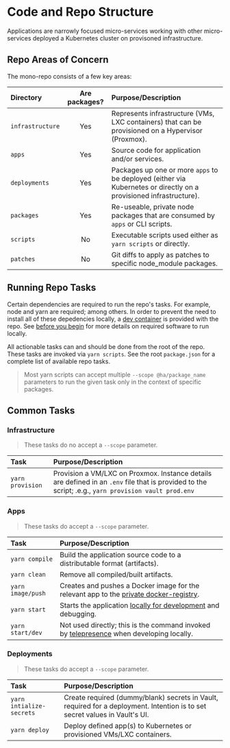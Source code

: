 # Code and Repo Structure

Applications are narrowly focused micro-services working with other micro-services deployed a Kubernetes cluster on provisoned infrastructure.

## Repo Areas of Concern

The mono-repo consists of a few key areas:

| Directory        | Are packages? | Purpose/Description                                                                                                |
| :--------------- | :-----------: | :----------------------------------------------------------------------------------------------------------------- |
| `infrastructure` |      Yes      | Represents infrastructure (VMs, LXC containers) that can be provisioned on a Hypervisor (Proxmox).                 |
| `apps`           |      Yes      | Source code for application and/or services.                                                                       |
| `deployments`    |      Yes      | Packages up one or more `apps` to be deployed (either via Kubernetes or directly on a provisioned infrastructure). |
| `packages`       |      Yes      | Re-useable, private node packages that are consumed by `apps` or CLI scripts.                                      |
| `scripts`        |      No       | Executable scripts used either as `yarn scripts` or directly.                                                      |
| `patches`        |      No       | Git diffs to apply as patches to specific node_module packages.                                                    |

## Running Repo Tasks

Certain dependencies are required to run the repo's tasks. For example, node and yarn are required; among others. In order to prevent the need to install all of these depedencies locally, a [dev container](https://marketplace.visualstudio.com/items?itemName=ms-vscode-remote.remote-containers) is provided with the repo. See [before you begin](./installation/before-you-begin.md) for more details on required software to run locally.

All actionable tasks can and should be done from the root of the repo. These tasks are invoked via `yarn scripts`. See the root `package.json` for a complete list of available repo tasks.

> Most yarn scripts can accept multiple `--scope @ha/package_name` parameters to run the given task only in the context of specific packages.

## Common Tasks

### Infrastructure

> These tasks do no accept a `--scope` parameter.

| Task             | Purpose/Description                                                                                                                                  |
| :--------------- | :--------------------------------------------------------------------------------------------------------------------------------------------------- |
| `yarn provision` | Provision a VM/LXC on Proxmox. Instance details are defined in an `.env` file that is provided to the script; .e.g., `yarn provision vault prod.env` |

### Apps

> These tasks do accept a `--scope` parameter.

| Task              | Purpose/Description                                                                                                         |
| :---------------- | :-------------------------------------------------------------------------------------------------------------------------- |
| `yarn compile`    | Build the application source code to a distributable format (artifacts).                                                    |
| `yarn clean`      | Remove all compiled/built artifacts.                                                                                        |
| `yarn image/push` | Creates and pushes a Docker image for the relevant app to the [private docker-registry](./installation/docker-registry.md). |
| `yarn start`      | Starts the application [locally for development](./testing-apps-locally.md) and debugging.                                  |
| `yarn start/dev`  | Not used directly; this is the command invoked by [telepresence](https://www.telepresence.io/) when developing locally.     |

### Deployments

> These tasks do accept a `--scope` parameter.

| Task                     | Purpose/Description                                                                                                         |
| :----------------------- | :-------------------------------------------------------------------------------------------------------------------------- |
| `yarn intialize-secrets` | Create required (dummy/blank) secrets in Vault, required for a deployment. Intention is to set secret values in Vault's UI. |
| `yarn deploy`            | Deploy defined app(s) to Kubernetes or provisioned VMs/LXC containers.                                                      |
